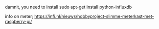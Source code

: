 damnit, you need to install 
sudo apt-get install python-influxdb




info on meter; https://infi.nl/nieuws/hobbyproject-slimme-meterkast-met-raspberry-pi/